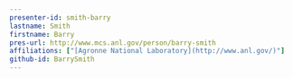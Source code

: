 ```yaml
---
presenter-id: smith-barry
lastname: Smith
firstname: Barry
pres-url: http://www.mcs.anl.gov/person/barry-smith
affiliations: ["[Agronne National Laboratory](http://www.anl.gov/)"]
github-id: BarrySmith
---
```

